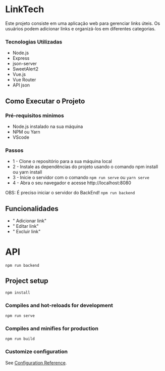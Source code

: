 # LinkTech

Este projeto consiste em uma aplicação web para gerenciar links úteis. Os usuários podem adicionar links e organizá-los em diferentes categorias.

### Tecnologias Utilizadas
- Node.js
- Express
- json-server
- SweetAlert2
- Vue.js
- Vue Router
- API json

## Como Executar o Projeto

### Pré-requisitos minimos
- Node.js instalado na sua máquina
- NPM ou Yarn
- VScode

### Passos
- 1 - Clone o repositório para a sua máquina local
- 2 - Instale as dependências do projeto usando o comando npm install ou yarn install
- 3 - Inicie o servidor com o comando `npm run serve` ou `yarn serve`
- 4 - Abra o seu navegador e acesse http://localhost:8080

OBS: É preciso iniciar o servidor do BackEnd! `npm run backend`


## Funcionalidades
- " Adicionar link"
- " Editar link"
- " Excluir link"

# API
```
npm run backend
```

## Project setup  
```
npm install
```

### Compiles and hot-reloads for development
```
npm run serve
```

### Compiles and minifies for production
```
npm run build
```

### Customize configuration
See [Configuration Reference](https://cli.vuejs.org/config/).
